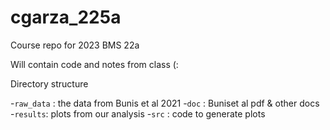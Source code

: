 # cgarza_225a
 
Course repo for 2023 BMS 22a

Will contain code and notes from class (:

Directory structure

-`raw_data` : the data from Bunis et al 2021
-`doc` : Buniset al pdf & other docs
-`results`: plots from our analysis
-`src` : code to generate plots
